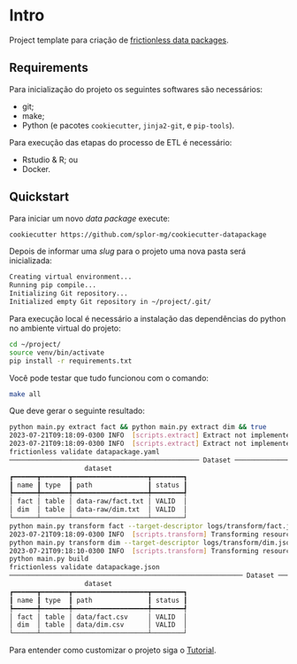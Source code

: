 # Intro

Project template para criação de [frictionless data packages](https://frictionlessdata.io/).

## Requirements

Para inicialização do projeto os seguintes softwares são necessários:

- git;
- make;
- Python (e pacotes `cookiecutter`, `jinja2-git`, e `pip-tools`).

Para execução das etapas do processo de ETL é necessário:

- Rstudio & R; ou
- Docker.

## Quickstart

Para iniciar um novo _data package_ execute:

```bash
cookiecutter https://github.com/splor-mg/cookiecutter-datapackage
```

Depois de informar uma _slug_ para o projeto uma nova pasta será inicializada:

```bash
Creating virtual environment...
Running pip compile...
Initializing Git repository...
Initialized empty Git repository in ~/project/.git/
```

Para execução local é necessário a instalação das dependências do python no ambiente virtual do projeto:

```bash
cd ~/project/
source venv/bin/activate
pip install -r requirements.txt
```

Você pode testar que tudo funcionou com o comando:

```bash
make all
```

Que deve gerar o seguinte resultado:

```bash
python main.py extract fact && python main.py extract dim && true
2023-07-21T09:18:09-0300 INFO  [scripts.extract] Extract not implemented for resource {resource_name}...
2023-07-21T09:18:09-0300 INFO  [scripts.extract] Extract not implemented for resource {resource_name}...
frictionless validate datapackage.yaml
──────────────────────────────────────────────── Dataset ─────────────────────────────────────────────────
                   dataset                   
┏━━━━━━┳━━━━━━━┳━━━━━━━━━━━━━━━━━━━┳━━━━━━━━┓
┃ name ┃ type  ┃ path              ┃ status ┃
┡━━━━━━╇━━━━━━━╇━━━━━━━━━━━━━━━━━━━╇━━━━━━━━┩
│ fact │ table │ data-raw/fact.txt │ VALID  │
│ dim  │ table │ data-raw/dim.txt  │ VALID  │
└──────┴───────┴───────────────────┴────────┘
python main.py transform fact --target-descriptor logs/transform/fact.json
2023-07-21T09:18:09-0300 INFO  [scripts.transform] Transforming resource fact
python main.py transform dim --target-descriptor logs/transform/dim.json
2023-07-21T09:18:10-0300 INFO  [scripts.transform] Transforming resource dim
python main.py build
frictionless validate datapackage.json
─────────────────────────────────────────────────────────── Dataset ────────────────────────────────────────────────────────────
                   dataset                   
┏━━━━━━┳━━━━━━━┳━━━━━━━━━━━━━━━━━━━┳━━━━━━━━┓
┃ name ┃ type  ┃ path              ┃ status ┃
┡━━━━━━╇━━━━━━━╇━━━━━━━━━━━━━━━━━━━╇━━━━━━━━┩
│ fact │ table │ data/fact.csv     │ VALID  │
│ dim  │ table │ data/dim.csv      │ VALID  │
└──────┴───────┴───────────────────┴────────┘
```

Para entender como customizar o projeto siga o [Tutorial](tutorial.md).
